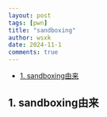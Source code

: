 ```yaml
---
layout: post
tags: [pwn]
title: "sandboxing"
author: wsxk
date: 2024-11-1
comments: true
---
```


- [1. sandboxing由来](#1-sandboxing由来)

## 1. sandboxing由来